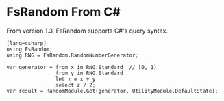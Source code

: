 FsRandom From C#
================

From version 1.3, FsRandom supports C#'s query syntax.

    [lang=csharp]
    using FsRandom;
    using RNG = FsRandom.RandomNumberGenerator;

    var generator = from x in RNG.Standard  // [0, 1)
                    from y in RNG.Standard
                    let z = x + y
                    select z / 2;
    var result = RandomModule.Get(generator, UtilityModule.DefaultState);
